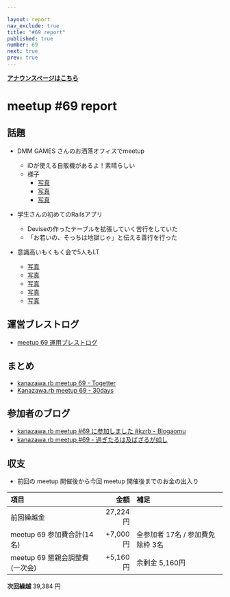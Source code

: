 ```yaml
---

layout: report
nav_exclude: true
title: "#69 report"
published: true
number: 69
next: true
prev: true
---
```


<div style="text-align: left;"><a href="/69/"><strong>アナウンスページはこちら</strong></a></div>

# meetup #69 report

## 話題

* DMM GAMES さんのお洒落オフィスでmeetup
  + iDが使える自販機があるよ！素晴らしい
  + 様子
    + [写真](https://twitter.com/TAKAyuki_atkwsk/status/997688205745963008/photo/1)
    + [写真](https://www.instagram.com/p/Bi8eaQPBWSe/?utm_source=ig_twitter_share&igshid=1imnubvczc995)
    + [写真](https://www.instagram.com/p/Bi8fX_YBdw1/?utm_source=ig_twitter_share&igshid=uqldk2y2id72)

* 学生さんの初めてのRailsアプリ
  + Deviseの作ったテーブルを拡張していく苦行をしていた
  + 「お若いの、そっちは地獄じゃ」と伝える善行を行った

* 意識高いもくもく会で5人もLT
  + [写真](https://www.instagram.com/p/Bi8zf3GB2hA/?utm_source=ig_twitter_share&igshid=1rfih4ya4btc0)
  + [写真](https://www.instagram.com/p/Bi819oXhw7P/?utm_source=ig_twitter_share&igshid=18i311z667do5)
  + [写真](https://www.instagram.com/p/Bi83LUnhBAu/?utm_source=ig_twitter_share&igshid=4cjkpuha9auo)
  + [写真](https://www.instagram.com/p/Bi85K09Bs1G/?utm_source=ig_twitter_share&igshid=oesl5t2hm0mz)
  + [写真](https://www.instagram.com/p/Bi88n9ch38p/?utm_source=ig_twitter_share&igshid=asmktpxbdpy)


## 運営ブレストログ

* [meetup 69 運用ブレストログ](https://github.com/kanazawarb/meetup/wiki/meetup-69-%E9%81%8B%E7%94%A8%E3%83%96%E3%83%AC%E3%82%B9%E3%83%88%E3%83%AD%E3%82%B0)

## まとめ

* [kanazawa.rb meetup 69 - Togetter](https://togetter.com/li/1229503)
* [Kanazawa.rb meetup 69 - 30days](http://30d.jp/kzrb/59)

## 参加者のブログ

* [kanazawa\.rb meetup \#69 に参加しました \#kzrb \- Blogaomu](http://www.blogaomu.com/entry/kzrb69)
* [kanazawa\.rb meetup \#69 \- 過ぎたるは及ばざるが如し](http://cotton-desu.hatenablog.com/entry/2018/05/20/222635)


## 収支

* 前回の meetup 開催後から今回 meetup 開催後までのお金の出入り

|項目                           |金額         |補足                                               |
|:------------------------------|------------:|:--------------------------------------------------|
| 前回繰越金                    |    27,224円 |                                                   |
| meetup 69 参加費合計(14名)    |    +7,000円 | 全参加者 17名 / 参加費免除枠 3名                      |
| meetup 69 懇親会調整費(一次会)|     +5,160円 | 余剰金 5,160円                                     |

**次回繰越**  39,384 円
